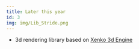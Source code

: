 ```yaml
---
title: Later this year
id: 3
img: img/Lib_Stride.png
---
```


* 3d rendering library based on [Xenko 3d Engine](https://xenko.com)
